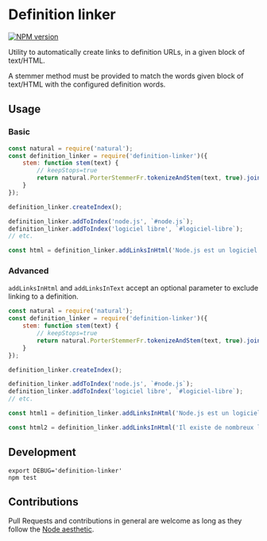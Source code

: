 
Definition linker
=================

[![NPM version](http://img.shields.io/npm/v/definition-linker.svg)](https://www.npmjs.org/package/definition-linker)

Utility to automatically create links to definition URLs, in a given block of
text/HTML.

A stemmer method must be provided to match the words given block of
text/HTML with the configured definition words.


Usage
-----

### Basic

```javascript
const natural = require('natural');
const definition_linker = require('definition-linker')({
    stem: function stem(text) {
        // keepStops=true
        return natural.PorterStemmerFr.tokenizeAndStem(text, true).join(' ');
    }
});

definition_linker.createIndex();

definition_linker.addToIndex('node.js', `#node.js`);
definition_linker.addToIndex('logiciel libre', `#logiciel-libre`);
// etc.

const html = definition_linker.addLinksInHtml('Node.js est un logiciel libre');
```

### Advanced

`addLinksInHtml` and `addLinksInText` accept an optional parameter to exclude
linking to a definition.

```javascript
const natural = require('natural');
const definition_linker = require('definition-linker')({
    stem: function stem(text) {
        // keepStops=true
        return natural.PorterStemmerFr.tokenizeAndStem(text, true).join(' ');
    }
});

definition_linker.createIndex();

definition_linker.addToIndex('node.js', `#node.js`);
definition_linker.addToIndex('logiciel libre', `#logiciel-libre`);
// etc.

const html1 = definition_linker.addLinksInHtml('Node.js est un logiciel libre', 'node.js');

const html2 = definition_linker.addLinksInHtml('Il existe de nombreux logiciels libres dont Node.js', 'logiciel-libre');
```


Development
------------

```shell
export DEBUG='definition-linker'
npm test
```


Contributions
-------------

Pull Requests and contributions in general are welcome as long as they follow
the [Node aesthetic].

[Node aesthetic]: http://substack.net/node_aesthetic
